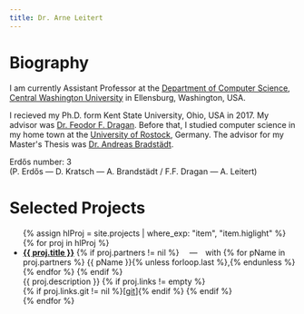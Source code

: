 ```yaml
---
title: Dr. Arne Leitert
---
```


# Biography

I am currently Assistant Professor at the [Department of Computer Science](https://www.cwu.edu/computer-science/), [Central Washington University](https://www.cwu.edu/) in Ellensburg, Washington, USA.

I recieved my Ph.D. form Kent State University, Ohio, USA in 2017.
My advisor was [Dr. Feodor F. Dragan](http://www.cs.kent.edu/~dragan/).
Before that, I studied computer science in my home town at the [University of Rostock](https://www.informatik.uni-rostock.de/en/), Germany.
The advisor for my Master's Thesis was [Dr. Andreas Bradstädt](https://users.informatik.uni-rostock.de/~ab/).

Erdős number: 3  
(P. Erdős — D. Kratsch — A. Brandstädt / F.F. Dragan — A. Leitert)


# Selected Projects

<ul id="selProjList">
{% assign hlProj = site.projects | where_exp: "item", "item.higlight" %}
{% for proj in hlProj %}
    <li>
        <strong><a href="{{ proj.url }}">{{ proj.title }}</a></strong>
        {% if proj.partners != nil %}
            &emsp;&mdash;&emsp;with
            {% for pName in proj.partners %}
                {{ pName }}{% unless forloop.last %},{% endunless %}
            {% endfor %}
        {% endif %}
        <br>
        {{ proj.description }}
        {% if proj.links != empty %}
            <br>
            {% if proj.links.git != nil %}[<a href="{{ proj.links.git }}">git</a>]{% endif %}
        {% endif %}
    </li>
{% endfor %}
</ul>

